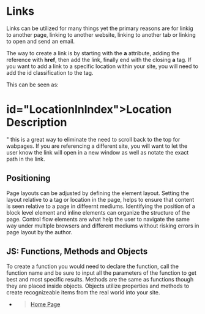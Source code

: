 # Links

Links can be utilized for many things yet the primary reasons are for linkig to another page, linking to another website, linking to another tab or linking to open and send an email.

The way to create a link is by starting with the **a** attribute, adding the reference with **href**,  then add the link, finally end with the closing **a** tag.
If you want to add a link to a specific location within your site, you will need to add the id classification to the tag.

This can be seen as:
<h1

id="LocationInIndex">Location Description</h1>"
this is a great way to eliminate the need to scroll back to the top for wabpages.
If you are referencing a different site, you will want to let the user know the link will open in a new window as well as notate the exact path in the link.

## Positioning

Page layouts can be adjusted by defining the element layout. Setting the layout relative to a tag or location in the page, helps to ensure that content is seen relative to a page in diffeernt mediums. Identifying the position of a block level element and inline elements can organize the structure of the page. Control flow elements are what help the user to navigate the same way under multiple browsers and different mediums without risking errors in page layout by the author.

## JS: Functions, Methods and Objects

To create a function you would need to declare the function, call the function name and be sure to input all the parameters of the function to get best and most specific results. Methods are the same as functions though they are placed inside objects.
Objects utilize properties and methods to create recognizeable items from the real world into your site.

- > [Home Page](README.md)
